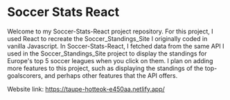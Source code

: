 # Soccer Stats React
Welcome to my Soccer-Stats-React project repository. For this project, I used React to recreate the Soccer_Standings_Site I originally coded in vanilla Javascript. In Soccer-Stats-React, I fetched data from the same API I used in the Soccer_Standings_Site project to display the standings for Europe's top 5 soccer leagues when you click on them. I plan on adding more features to this project, such as displaying the standings of the top-goalscorers, and perhaps other features that the API offers. 

Website link: https://taupe-hotteok-e450aa.netlify.app/
